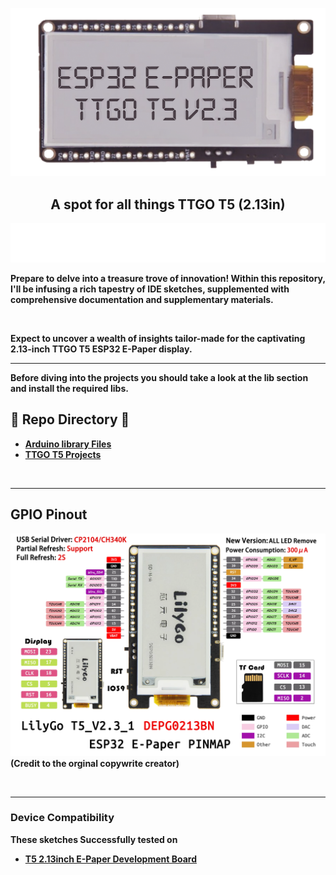 ![Header](Images/TTGO-T5-Header.png)
<br>

<div align="center">
  
## A spot for all things TTGO T5 (2.13in)
<p align="center">
<img src="https://github.com/ATOMNFT/ESP32-TTGO-T-Display-Hub/blob/main/images/Repolike.svg">
</p>

</div>

<b>Prepare to delve into a treasure trove of innovation! Within this repository, I'll be infusing a rich tapestry of IDE sketches, supplemented with comprehensive documentation and supplementary materials. 

<br>

Expect to uncover a wealth of insights tailor-made for the captivating 2.13-inch TTGO T5 ESP32 E-Paper display.

---

Before diving into the projects you should take a look at the lib section and install the required libs.

## 📁 Repo Directory 📁

- <a href=https://github.com/ATOMNFT/TTGO-T5-E-Paper/tree/main/Libs>Arduino library Files</a>
- <a href=https://github.com/ATOMNFT/TTGO-T5-E-Paper/tree/main/Projects>TTGO T5 Projects</a>

<br>

---

## GPIO Pinout

![GPIO](Images/gpio-pinout.png)
(Credit to the orginal copywrite creator)


<br>

---
  
### Device Compatibility

These sketches Successfully tested on
- [T5 2.13inch E-Paper Development Board](https://www.aliexpress.us/item/2251832683415218.html?spm=a2g0o.order_list.order_list_main.5.55451802fBAW2R&gatewayAdapt=glo2usa)
